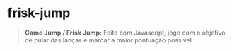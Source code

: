 # frisk-jump
> **Game Jump / Frisk Jump:** Feito com Javascript, jogo com o objetivo de pular das lanças e marcar a maior pontuação possível.
